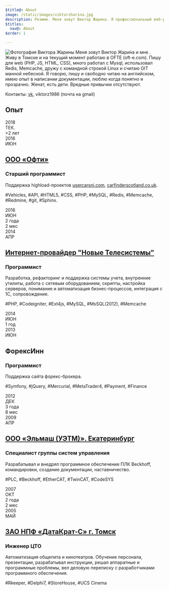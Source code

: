 ```yaml
---
$title@: About
image: /static/images/viktorzharina.jpg
description: Резюме. Меня зовут Виктор Жарина. Я профессиональный веб-разработчик. Пишу на PHP, Javascript, Html, CSS, много работал с Mysql, Redis. Memcache. Дружу с командной строкой Linux и считаю GIT манной небесной.
$titles:
  nav@: About
$order: 1

---
```

<img src="/static/images/viktorzharina.jpg" alt="Фотография Виктора Жарины" class="about-photo" />
Меня зовут Виктор Жари́на и мне <script type="text/javascript">var b = new Date('1986-12-28'); var t = Date.now() - b.getTime(); var a = new Date(t); document.write(Math.abs(a.getUTCFullYear() - 1970));
</script>. Живу в Томске и на текущий момент работаю в OFTE (oft-e.com). Пишу для web (PHP, JS, HTML, CSS), много работал с Mysql,  использовал Redis, Memcache, дружу с командной строкой Linux и считаю GIT манной небесной.
Я говорю, пишу и свободно читаю на английском, имею опыт в написании документации, люблю когда понятно и прозрачно. Женат, есть дети.
Вредные привычки отсутствуют.

Контакты: [vk](https://vk.com/id4330588), viktorz1986 (почта на gmail)

## Опыт

<div class="timeline">
    <div class="row">
        <div class="points">
            <div class="point">
                <div class="year">2018</div>
                <div class="month">ТЕК.</div>
            </div>
            <div class="line__red"></div>
            <div class="point__interval">
                <div class="year">>2 лет</div>
            </div>
            <div class="line__red"></div>
            <div class="point">
                <div class="year">2016</div>
                <div class="month">ИЮН</div>
            </div>
            <div class="line__grey"></div>
        </div>
        <div class="details">
            <h2 class="details__title--main"><a href="//oft-e.com">ООО «Офти»</a></h2>
            <h3 class="details__title--sub">Старший программист</h3>
            <p class="details__text">Поддержка highload-проектов
                <a href="//usedcarsni.com">usercarsni.com</a>,
                <a href="//carfinderscotland.co.uk">carfinderscotland.co.uk</a>.</p>
            <p class="details__skill">#Vehicles, #API, #HTML5, #CSS, #PHP, #MySQL, #Redis, #Memcache, #Redmine, #git,
                #Sphinx.</p>
        </div>
    </div>
    <div class="row">
        <div class="points">
            <div class="point">
                <div class="year">2016</div>
                <div class="month">ИЮН</div>
            </div>
            <div class="line__red"></div>
            <div class="point__interval">
                <div class="year">2 года</div>
                <div class="month">2 мес</div>
            </div>
            <div class="line__red"></div>
            <div class="point">
                <div class="year">2014</div>
                <div class="month">АПР</div>
            </div>
            <div class="line__grey"></div>
        </div>
        <div class="details">
            <h2 class="details__title--main"><a href="//nts.su">Интернет-провайдер "Новые Телесистемы"</a></h2>
            <h3 class="details__title--sub">Программист</h3>
            <p class="details__text">Разработка, рефакторинг и поддержка системы учета,
                внутренние утилиты, работа с сетевым оборудованием, скрипты, настройка серверов, понимание и автоматизация бизнес-процессов, интеграция с 1С, сопровождение.</p>
            <p class="details__skill">#PHP, #Codeigniter, #Ext4js, #MySQL, #MsSQL(2012), #Memcache</p>
        </div>
    </div>
    <div class="row">
        <div class="points">
            <div class="point">
                <div class="year">2014</div>
                <div class="month">ИЮН</div>
            </div>
            <div class="line__red"></div>
            <div class="point__interval">
                <div class="year">1 год</div>
            </div>
            <div class="line__red"></div>
            <div class="point">
                <div class="year">2013</div>
                <div class="month">ИЮН</div>
            </div>
            <div class="line__grey"></div>
        </div>
        <div class="details">
            <h2 class="details__title--main">ФорексИнн</h2>
            <h3 class="details__title--sub">Программист</h3>
            <p class="details__text">Поддержка сайта форекс-брокера.</p>
            <p class="details__skill">#Symfony, #jQuery, #Mercurial, #MetaTrader4, #Payment, #Finance</p>
        </div>
    </div>
    <div class="row">
        <div class="points">
            <div class="point">
                <div class="year">2012</div>
                <div class="month">ДЕК</div>
            </div>
            <div class="line__red"></div>
            <div class="point__interval">
                <div class="year">3 года</div>
                <div class="month">8 мес</div>
            </div>
            <div class="line__red"></div>
            <div class="point">
                <div class="year">2009</div>
                <div class="month">АПР</div>
            </div>
            <div class="line__grey"></div>
        </div>
        <div class="details">
            <h2 class="details__title--main"><a href="http://uetm.ru">ООО «Эльмаш (УЭТМ)». Екатеринбург</a></h2>
            <h3 class="details__title--sub">Специалист группы систем управления</h3>
            <p class="details__text">Разрабатывал и внедрял программное обеспечение ПЛК Beckhoff, командировки,
                создание документации, наставничество.</p>
            <p class="details__skill">#PLC, #Beckhoff, #EtherCAT, #TwinCAT, #CodeSYS</p>
        </div>
    </div>
    <div class="row">
        <div class="points">
            <div class="point">
                <div class="year">2007</div>
                <div class="month">ОКТ</div>
            </div>
            <div class="line__red"></div>
            <div class="point__interval">
                <div class="year">2 года</div>
                <div class="month">2 мес</div>
            </div>
            <div class="line__red"></div>
            <div class="point">
                <div class="year">2005</div>
                <div class="month">МАЙ</div>
            </div>
        </div>
        <div class="details">
            <h2 class="details__title--main"><a href="//datakrat.com">ЗАО НПФ «ДатаКрат-С» г. Томск</a></h2>
            <h3 class="details__title--sub">Инженер ЦТО</h3>
            <p class="details__text">Автоматизация общепита и кинотеатров. Обучение персонала, презентации,
                разрабатывал инструкции, решал аппаратные и программные проблемы, вел деловую переписку с
                разработчиками программного обеспечения.</p>
            <p class="details__skill">#Rkeeper, #Delphi7, #StoreHouse, #UCS Cinema</p>
        </div>
    </div>
</div>
